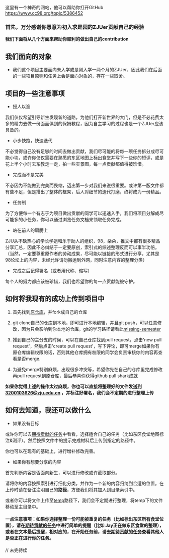 这里有一个神奇的网站，他可以帮助你打开GitHub
https://www.cc98.org/topic/5386452

### 首先，万分感谢你愿意为初入求是园的ZJUer贡献自己的经验

**我们下面将从几个方面来帮助你顺利的做出自己的contribution**

## 我们面向的对象

* 我们这个项目主要面向未入学或是刚入学一两个月的ZJUer，因此我们在后面的一些项目原则和任务上会是面向对象的，存在一些取舍。

## 项目的一些注意事项

* 授人以渔

我们仅仅希望引导新生发现新的道路，为他们打开新世界的大门，但是不必花费太多的精力去做一份面面俱到的保姆教程，因为自主学习的过程也是一个ZJUer应该具备的。

* 小步快跑，快速迭代

不必觉得自己没有足够的时间去做出贡献，我们尽可能的将每一项任务拆分成尽可能小块，或许你仅仅需要在熟悉的东区地图上标出食堂并写下一些你的短评，或是花上半个小时去东教走一走，拍一些实景图，每一点贡献都值得被珍惜。

* 完成而不是完美

不必因为不能做到完美而畏缩，迈出第一步对我们来说很重要。或许第一版文件都有些不足，但是搭出了整体的框架，后人对细节的迭代打磨，终将成为一份精品。

* 任务制

为了方便每一个有志于为项目做出贡献的同学可以迅速入手，我们将项目分解成尽可能多的小任务，你可以通过浏览任务文档来领取任务完成。

* 站在前人的肩膀上

ZJU从不缺热心的学长学姐和乐于助人的组织，98，朵朵，推文中都有很多精品分享汇总，因此不必纠结于一定要原创，索引式的综述整理反而可以事半功倍。（当然，一定要尊重原作者的劳动成果，尽可能以链接的形式进行分享，尤其是98论坛上的内容，未经允许请勿搬运到外网，同时注意内容的整理分类）

* 完成之后记得署名（或者用代称、缩写）

每个人的努力都应该被珍惜，我们也希望你的每一点贡献能被守护。

## 如何将我现有的成功上传到项目中

1. 首先找到[原仓库](https://github.com/Ashnne/ZJU_freshman_pointNorth)，并fork成自己的仓库

2. git clone自己的仓库到本地，即可进行本地编辑，并且git push，可以任意修改，因为只会影响到你本地的仓库。git的学习路径请看此[missing-semester](https://missing-semester-cn.github.io/2020/version-control/)

3. 推到自己的主分支的时候，可以在自己仓库找到pull request，点击'new pull request'，然后点击'create pull request'，写下评论，即可merge如果你有原仓库编辑权限的话，否则其他仓库拥有权限的同学会负责审核你的内容再查看是否merge.

4. 为避免merge特别麻烦，出现很多冲突等，希望你先在自己的仓库里完成修改再pull request到原仓库，最后恭喜你获得github pull shark成就

**如果你觉得上述的操作太过麻烦，你也可以直接将整理好的文件发送到 3200103626@zju.edu.cn ，并标注好署名，我们会不定期的进行整理上传**

## 如何去知道，我还可以做什么

* 如果没有目标

或许你可以去[期待贡献的任务](https://github.com/Ashnne/ZJU_freshman_pointNorth/blob/main/期待贡献的任务.md)中看看，选择适合自己的任务（比如东区食堂地图标注&测评）。然后按照文件中的提示完成材料后上传到指定的路径中。

你也可以在现有的基础上，进行增补修改完善。

* 如果你有想要分享的内容

首先判断内容是否面向新生，可以进行修改或许截取部分。

请将你的内容按照索引进行细化分类，并作为一个新的内容归纳到合适的位置。在上传时请在备注注明自己的**路径**，方便我们将其加入到目录索引中。

或者你可以将文件上传至[temp](https://github.com/Ashnne/ZJU_freshman_pointNorth/tree/main/temp)路径下，我们会不定期进行整理，将temp下的文件移动至主目录中。
 
#### 一点注意事项：如果你选择整理一份可能被重复的任务（比如标出东区所有食堂位置），请在[期待贡献的任务](https://github.com/Ashnne/ZJU_freshman_pointNorth/blob/main/期待贡献的任务.md)中进行简单的提醒（比如 Jay正在做东区食堂的整理），或者在文本最后提醒，相对应的，在开始任务前，请去[期待贡献的任务](https://github.com/Ashnne/ZJU_freshman_pointNorth/blob/main/期待贡献的任务.md)查看其他人是否正在进行你的任务。

// 未完待续
